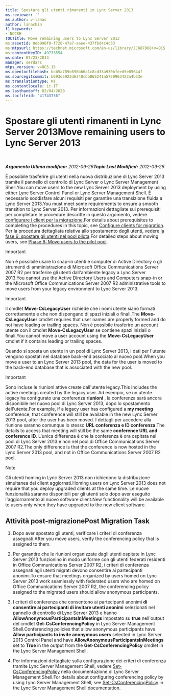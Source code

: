 ```yaml
---
title: Spostare gli utenti rimanenti in Lync Server 2013
ms.reviewer: ''
ms.author: v-lanac
author: lanachin
f1.keywords:
- NOCSH
TOCTitle: Move remaining users to Lync Server 2013
ms:assetid: 0eb990f0-f720-47a7-aaee-437fbd4c4c33
ms:mtpsurl: https://technet.microsoft.com/en-us/library/JJ687968(v=OCS.15)
ms:contentKeyID: 49733554
ms.date: 07/23/2014
manager: serdars
mtps_version: v=OCS.15
ms.openlocfilehash: bcb5a709e896b66a1c8cd33a930bfeed5e05644f
ms.sourcegitcommit: b693d5923d6240cbb865241a5750963423a4b33e
ms.translationtype: MT
ms.contentlocale: it-IT
ms.lasthandoff: 02/04/2020
ms.locfileid: "41743736"
---
```

<div data-xmlns="http://www.w3.org/1999/xhtml">

<div class="topic" data-xmlns="http://www.w3.org/1999/xhtml" data-msxsl="urn:schemas-microsoft-com:xslt" data-cs="http://msdn.microsoft.com/en-us/">

<div data-asp="http://msdn2.microsoft.com/asp">

# <a name="move-remaining-users-to-lync-server-2013"></a><span data-ttu-id="11e78-102">Spostare gli utenti rimanenti in Lync Server 2013</span><span class="sxs-lookup"><span data-stu-id="11e78-102">Move remaining users to Lync Server 2013</span></span>

</div>

<div id="mainSection">

<div id="mainBody">

<span> </span>

<span data-ttu-id="11e78-103">_**Argomento Ultima modifica:** 2012-09-26_</span><span class="sxs-lookup"><span data-stu-id="11e78-103">_**Topic Last Modified:** 2012-09-26_</span></span>

<span data-ttu-id="11e78-104">È possibile trasferire gli utenti nella nuova distribuzione di Lync Server 2013 tramite il pannello di controllo di Lync Server o Lync Server Management Shell.</span><span class="sxs-lookup"><span data-stu-id="11e78-104">You can move users to the new Lync Server 2013 deployment by using either Lync Server Control Panel or Lync Server Management Shell.</span></span> <span data-ttu-id="11e78-105">È necessario soddisfare alcuni requisiti per garantire una transizione fluida a Lync Server 2013.</span><span class="sxs-lookup"><span data-stu-id="11e78-105">You must meet some requirements to ensure a smooth transition to Lync Server 2013.</span></span> <span data-ttu-id="11e78-106">Per informazioni dettagliate sui prerequisiti per completare le procedure descritte in questo argomento, vedere [configurare i client per la migrazione](configure-clients-for-migration_1.md).</span><span class="sxs-lookup"><span data-stu-id="11e78-106">For details about prerequisites to completing the procedures in this topic, see [Configure clients for migration](configure-clients-for-migration_1.md).</span></span> <span data-ttu-id="11e78-107">Per la procedura dettagliata relativa allo spostamento degli utenti, vedere [la fase 6: spostare gli utenti nel pool pilota](phase-6-move-users-to-the-pilot-pool.md).</span><span class="sxs-lookup"><span data-stu-id="11e78-107">For detailed steps about moving users, see [Phase 6: Move users to the pilot pool](phase-6-move-users-to-the-pilot-pool.md).</span></span>

<div>


> [!IMPORTANT]  
> <span data-ttu-id="11e78-108">Non è possibile usare lo snap-in utenti e computer di Active Directory o gli strumenti di amministrazione di Microsoft Office Communications Server 2007 R2 per trasferire gli utenti dall'ambiente legacy a Lync Server 2013.</span><span class="sxs-lookup"><span data-stu-id="11e78-108">You cannot use the Active Directory Users and Computers snap-in or the Microsoft Office Communications Server 2007 R2 administrative tools to move users from your legacy environment to Lync Server 2013.</span></span>



</div>

<div>


> [!IMPORTANT]  
> <span data-ttu-id="11e78-109">Il cmdlet <STRONG>Move-CsLegacyUser</STRONG> richiede che i nomi utente siano formati correttamente e che non dispongano di spazi iniziali o finali.</span><span class="sxs-lookup"><span data-stu-id="11e78-109">The <STRONG>Move-CsLegacyUser</STRONG> cmdlet requires that user names are properly formed and do not have leading or trailing spaces.</span></span> <span data-ttu-id="11e78-110">Non è possibile trasferire un account utente con il cmdlet <STRONG>Move-CsLegacyUser</STRONG> se contiene spazi iniziali o finali.</span><span class="sxs-lookup"><span data-stu-id="11e78-110">You cannot move a user account using the <STRONG>Move-CsLegacyUser</STRONG> cmdlet if it contains leading or trailing spaces.</span></span>



</div>

<span data-ttu-id="11e78-111">Quando si sposta un utente in un pool di Lync Server 2013, i dati per l'utente vengono spostati nel database back-end associato al nuovo pool.</span><span class="sxs-lookup"><span data-stu-id="11e78-111">When you move a user to an Lync Server 2013 pool, the data for the user is moved to the back-end database that is associated with the new pool.</span></span>

<div>


> [!IMPORTANT]  
> <span data-ttu-id="11e78-112">Sono incluse le riunioni attive create dall'utente legacy.</span><span class="sxs-lookup"><span data-stu-id="11e78-112">This includes the active meetings created by the legacy user.</span></span> <span data-ttu-id="11e78-113">Ad esempio, se un utente legacy ha configurato una conferenza <STRONG>riunioni</STRONG> , la conferenza sarà ancora disponibile nel nuovo pool di Lync Server 2013, dopo lo spostamento dell'utente.</span><span class="sxs-lookup"><span data-stu-id="11e78-113">For example, if a legacy user has configured a <STRONG>my meeting</STRONG> conference, that conference will still be available in the new Lync Server 2013 pool, after the user has been moved.</span></span> <span data-ttu-id="11e78-114">I dettagli per accedere alla riunione saranno comunque lo stesso <STRONG>URL conferenza e ID conferenza</STRONG>.</span><span class="sxs-lookup"><span data-stu-id="11e78-114">The details to access that meeting will still be the same <STRONG>conference URL and conference ID</STRONG>.</span></span> <span data-ttu-id="11e78-115">L'unica differenza è che la conferenza è ora ospitata nel pool di Lync Server 2013 e non nel pool di Office Communications Server 2007 R2.</span><span class="sxs-lookup"><span data-stu-id="11e78-115">The only difference is that the conference is now hosted in the Lync Server 2013 pool, and not in Office Communications Server 2007 R2 pool.</span></span>



</div>

<div>


> [!NOTE]  
> <span data-ttu-id="11e78-116">Gli utenti homing in Lync Server 2013 non richiedono la distribuzione simultanea dei client aggiornati.</span><span class="sxs-lookup"><span data-stu-id="11e78-116">Homing users on Lync Server 2013 does not require that you deploy upgraded clients at the same time.</span></span> <span data-ttu-id="11e78-117">Le nuove funzionalità saranno disponibili per gli utenti solo dopo aver eseguito l'aggiornamento al nuovo software client.</span><span class="sxs-lookup"><span data-stu-id="11e78-117">New functionality will be available to users only when they have upgraded to the new client software.</span></span>



</div>

<div>

## <a name="post-migration-task"></a><span data-ttu-id="11e78-118">Attività post-migrazione</span><span class="sxs-lookup"><span data-stu-id="11e78-118">Post Migration Task</span></span>

1.  <span data-ttu-id="11e78-119">Dopo aver spostato gli utenti, verificare i criteri di conferenza assegnati.</span><span class="sxs-lookup"><span data-stu-id="11e78-119">After you move users, verify the conferencing policy that is assigned to them.</span></span>

2.  <span data-ttu-id="11e78-120">Per garantire che le riunioni organizzate dagli utenti ospitate in Lync Server 2013 funzionino in modo uniforme con gli utenti federati residenti in Office Communications Server 2007 R2, i criteri di conferenza assegnati agli utenti migrati devono consentire ai partecipanti anonimi.</span><span class="sxs-lookup"><span data-stu-id="11e78-120">To ensure that meetings organized by users homed on Lync Server 2013 work seamlessly with federated users who are homed on Office Communications Server 2007 R2, the conferencing policy assigned to the migrated users should allow anonymous participants.</span></span>

3.  <span data-ttu-id="11e78-121">I criteri di conferenza che consentono ai partecipanti anonimi **di consentire ai partecipanti di invitare utenti anonimi** selezionati nel pannello di controllo di Lync Server 2013 e hanno **AllowAnonymousParticipantsInMeetings** impostato su **true** nell'output del cmdlet **Get-CsConferencingPolicy** in Lync Server Management Shell.</span><span class="sxs-lookup"><span data-stu-id="11e78-121">Conferencing policies that allow anonymous participants have **Allow participants to invite anonymous users** selected in Lync Server 2013 Control Panel and have **AllowAnonymousParticipantsInMeetings** set to **True** in the output from the **Get-CsConferencingPolicy** cmdlet in the Lync Server Management Shell.</span></span>

4.  <span data-ttu-id="11e78-122">Per informazioni dettagliate sulla configurazione dei criteri di conferenza tramite Lync Server Management Shell, vedere [Set-CsConferencingPolicy](https://docs.microsoft.com/powershell/module/skype/Set-CsConferencingPolicy) nella documentazione di Lync Server Management Shell.</span><span class="sxs-lookup"><span data-stu-id="11e78-122">For details about configuring conferencing policy by using Lync Server Management Shell, see [Set-CsConferencingPolicy](https://docs.microsoft.com/powershell/module/skype/Set-CsConferencingPolicy) in the Lync Server Management Shell documentation.</span></span>

</div>

</div>

<span> </span>

</div>

</div>

</div>


